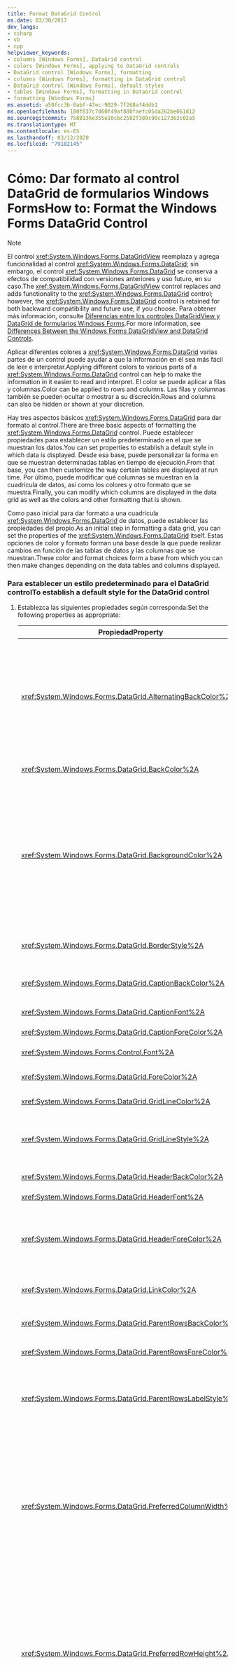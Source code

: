 ```yaml
---
title: Format DataGrid Control
ms.date: 03/30/2017
dev_langs:
- csharp
- vb
- cpp
helpviewer_keywords:
- columns [Windows Forms], DataGrid control
- colors [Windows Forms], applying to DataGrid controls
- DataGrid control [Windows Forms], formatting
- columns [Windows Forms], formatting in DataGrid control
- DataGrid control [Windows Forms], default styles
- tables [Windows Forms], formatting in DataGrid control
- formatting [Windows Forms]
ms.assetid: a50fcc3b-8abf-47ec-9029-7f268af4ddb1
ms.openlocfilehash: 180f837c7d60f49af880faefc05da262be061d12
ms.sourcegitcommit: 7588136e355e10cbc2582f389c90c127363c02a5
ms.translationtype: MT
ms.contentlocale: es-ES
ms.lasthandoff: 03/12/2020
ms.locfileid: "79182145"
---
```

# <a name="how-to-format-the-windows-forms-datagrid-control"></a><span data-ttu-id="e3a24-102">Cómo: Dar formato al control DataGrid de formularios Windows Forms</span><span class="sxs-lookup"><span data-stu-id="e3a24-102">How to: Format the Windows Forms DataGrid Control</span></span>
> [!NOTE]
> <span data-ttu-id="e3a24-103">El control <xref:System.Windows.Forms.DataGridView> reemplaza y agrega funcionalidad al control <xref:System.Windows.Forms.DataGrid>; sin embargo, el control <xref:System.Windows.Forms.DataGrid> se conserva a efectos de compatibilidad con versiones anteriores y uso futuro, en su caso.</span><span class="sxs-lookup"><span data-stu-id="e3a24-103">The <xref:System.Windows.Forms.DataGridView> control replaces and adds functionality to the <xref:System.Windows.Forms.DataGrid> control; however, the <xref:System.Windows.Forms.DataGrid> control is retained for both backward compatibility and future use, if you choose.</span></span> <span data-ttu-id="e3a24-104">Para obtener más información, consulte [Diferencias entre los controles DataGridView y DataGrid de formularios Windows Forms](differences-between-the-windows-forms-datagridview-and-datagrid-controls.md).</span><span class="sxs-lookup"><span data-stu-id="e3a24-104">For more information, see [Differences Between the Windows Forms DataGridView and DataGrid Controls](differences-between-the-windows-forms-datagridview-and-datagrid-controls.md).</span></span>  
  
 <span data-ttu-id="e3a24-105">Aplicar diferentes colores a <xref:System.Windows.Forms.DataGrid> varias partes de un control puede ayudar a que la información en él sea más fácil de leer e interpretar.</span><span class="sxs-lookup"><span data-stu-id="e3a24-105">Applying different colors to various parts of a <xref:System.Windows.Forms.DataGrid> control can help to make the information in it easier to read and interpret.</span></span> <span data-ttu-id="e3a24-106">El color se puede aplicar a filas y columnas.</span><span class="sxs-lookup"><span data-stu-id="e3a24-106">Color can be applied to rows and columns.</span></span> <span data-ttu-id="e3a24-107">Las filas y columnas también se pueden ocultar o mostrar a su discreción.</span><span class="sxs-lookup"><span data-stu-id="e3a24-107">Rows and columns can also be hidden or shown at your discretion.</span></span>  
  
 <span data-ttu-id="e3a24-108">Hay tres aspectos básicos <xref:System.Windows.Forms.DataGrid> para dar formato al control.</span><span class="sxs-lookup"><span data-stu-id="e3a24-108">There are three basic aspects of formatting the <xref:System.Windows.Forms.DataGrid> control.</span></span> <span data-ttu-id="e3a24-109">Puede establecer propiedades para establecer un estilo predeterminado en el que se muestran los datos.</span><span class="sxs-lookup"><span data-stu-id="e3a24-109">You can set properties to establish a default style in which data is displayed.</span></span> <span data-ttu-id="e3a24-110">Desde esa base, puede personalizar la forma en que se muestran determinadas tablas en tiempo de ejecución.</span><span class="sxs-lookup"><span data-stu-id="e3a24-110">From that base, you can then customize the way certain tables are displayed at run time.</span></span> <span data-ttu-id="e3a24-111">Por último, puede modificar qué columnas se muestran en la cuadrícula de datos, así como los colores y otro formato que se muestra.</span><span class="sxs-lookup"><span data-stu-id="e3a24-111">Finally, you can modify which columns are displayed in the data grid as well as the colors and other formatting that is shown.</span></span>  
  
 <span data-ttu-id="e3a24-112">Como paso inicial para dar formato a una cuadrícula <xref:System.Windows.Forms.DataGrid> de datos, puede establecer las propiedades del propio.</span><span class="sxs-lookup"><span data-stu-id="e3a24-112">As an initial step in formatting a data grid, you can set the properties of the <xref:System.Windows.Forms.DataGrid> itself.</span></span> <span data-ttu-id="e3a24-113">Estas opciones de color y formato forman una base desde la que puede realizar cambios en función de las tablas de datos y las columnas que se muestran.</span><span class="sxs-lookup"><span data-stu-id="e3a24-113">These color and format choices form a base from which you can then make changes depending on the data tables and columns displayed.</span></span>  
  
### <a name="to-establish-a-default-style-for-the-datagrid-control"></a><span data-ttu-id="e3a24-114">Para establecer un estilo predeterminado para el DataGrid control</span><span class="sxs-lookup"><span data-stu-id="e3a24-114">To establish a default style for the DataGrid control</span></span>  
  
1. <span data-ttu-id="e3a24-115">Establezca las siguientes propiedades según corresponda:</span><span class="sxs-lookup"><span data-stu-id="e3a24-115">Set the following properties as appropriate:</span></span>  
  
    |<span data-ttu-id="e3a24-116">Propiedad</span><span class="sxs-lookup"><span data-stu-id="e3a24-116">Property</span></span>|<span data-ttu-id="e3a24-117">Descripción</span><span class="sxs-lookup"><span data-stu-id="e3a24-117">Description</span></span>|  
    |--------------|-----------------|  
    |<xref:System.Windows.Forms.DataGrid.AlternatingBackColor%2A>|<span data-ttu-id="e3a24-118">La <xref:System.Windows.Forms.DataGrid.BackColor%2A> propiedad define el color de las filas par numeradas de la cuadrícula.</span><span class="sxs-lookup"><span data-stu-id="e3a24-118">The <xref:System.Windows.Forms.DataGrid.BackColor%2A> property defines the color of the even-numbered rows of the grid.</span></span> <span data-ttu-id="e3a24-119">Cuando se <xref:System.Windows.Forms.DataGrid.AlternatingBackColor%2A> establece la propiedad en un color diferente, cada otra fila se establece en este nuevo color (filas 1, 3, 5, etc.).</span><span class="sxs-lookup"><span data-stu-id="e3a24-119">When you set the <xref:System.Windows.Forms.DataGrid.AlternatingBackColor%2A> property to a different color, every other row is set to this new color (rows 1, 3, 5, and so on).</span></span>|  
    |<xref:System.Windows.Forms.DataGrid.BackColor%2A>|<span data-ttu-id="e3a24-120">El color de fondo de las filas par de la cuadrícula (filas 0, 2, 4, 6, etc.).</span><span class="sxs-lookup"><span data-stu-id="e3a24-120">The background color of the even-numbered rows of the grid (rows 0, 2, 4, 6, and so on).</span></span>|  
    |<xref:System.Windows.Forms.DataGrid.BackgroundColor%2A>|<span data-ttu-id="e3a24-121">Mientras <xref:System.Windows.Forms.DataGrid.BackColor%2A> que <xref:System.Windows.Forms.DataGrid.AlternatingBackColor%2A> las propiedades y determina el color <xref:System.Windows.Forms.DataGrid.BackgroundColor%2A> de las filas de la cuadrícula, la propiedad determina el color del área no fila, que solo es visible cuando la cuadrícula se desplaza a la parte inferior, o si solo unas pocas filas están contenidas en la cuadrícula.</span><span class="sxs-lookup"><span data-stu-id="e3a24-121">Whereas the <xref:System.Windows.Forms.DataGrid.BackColor%2A> and <xref:System.Windows.Forms.DataGrid.AlternatingBackColor%2A> properties determines the color of rows in the grid, the <xref:System.Windows.Forms.DataGrid.BackgroundColor%2A> property determines the color of the nonrow area, which is only visible when the grid is scrolled to the bottom, or if only a few rows are contained in the grid.</span></span>|  
    |<xref:System.Windows.Forms.DataGrid.BorderStyle%2A>|<span data-ttu-id="e3a24-122">El estilo de borde de <xref:System.Windows.Forms.BorderStyle> la cuadrícula, uno de los valores de enumeración.</span><span class="sxs-lookup"><span data-stu-id="e3a24-122">The grid's border style, one of the <xref:System.Windows.Forms.BorderStyle> enumeration values.</span></span>|  
    |<xref:System.Windows.Forms.DataGrid.CaptionBackColor%2A>|<span data-ttu-id="e3a24-123">El color de fondo del título de la ventana de la cuadrícula que aparece inmediatamente encima de la cuadrícula.</span><span class="sxs-lookup"><span data-stu-id="e3a24-123">The background color of the grid's window caption which appears immediately above the grid.</span></span>|  
    |<xref:System.Windows.Forms.DataGrid.CaptionFont%2A>|<span data-ttu-id="e3a24-124">La fuente del título en la parte superior de la cuadrícula.</span><span class="sxs-lookup"><span data-stu-id="e3a24-124">The font of the caption at the top of the grid.</span></span>|  
    |<xref:System.Windows.Forms.DataGrid.CaptionForeColor%2A>|<span data-ttu-id="e3a24-125">El color de fondo del título de la ventana de la cuadrícula.</span><span class="sxs-lookup"><span data-stu-id="e3a24-125">The background color of the grid's window caption.</span></span>|  
    |<xref:System.Windows.Forms.Control.Font%2A>|<span data-ttu-id="e3a24-126">La fuente utilizada para mostrar el texto en la cuadrícula.</span><span class="sxs-lookup"><span data-stu-id="e3a24-126">The font used to display the text in the grid.</span></span>|  
    |<xref:System.Windows.Forms.DataGrid.ForeColor%2A>|<span data-ttu-id="e3a24-127">El color de la fuente mostrada por los datos en las filas de la cuadrícula de datos.</span><span class="sxs-lookup"><span data-stu-id="e3a24-127">The color of the font displayed by the data in the rows of the data grid.</span></span>|  
    |<xref:System.Windows.Forms.DataGrid.GridLineColor%2A>|<span data-ttu-id="e3a24-128">El color de las líneas de cuadrícula de la cuadrícula de datos.</span><span class="sxs-lookup"><span data-stu-id="e3a24-128">The color of the grid lines of the data grid.</span></span>|  
    |<xref:System.Windows.Forms.DataGrid.GridLineStyle%2A>|<span data-ttu-id="e3a24-129">El estilo de las líneas que separan las <xref:System.Windows.Forms.DataGridLineStyle> celdas de la cuadrícula, uno de los valores de enumeración.</span><span class="sxs-lookup"><span data-stu-id="e3a24-129">The style of the lines separating the cells of the grid, one of the <xref:System.Windows.Forms.DataGridLineStyle> enumeration values.</span></span>|  
    |<xref:System.Windows.Forms.DataGrid.HeaderBackColor%2A>|<span data-ttu-id="e3a24-130">El color de fondo de los encabezados de fila y columna.</span><span class="sxs-lookup"><span data-stu-id="e3a24-130">The background color of row and column headers.</span></span>|  
    |<xref:System.Windows.Forms.DataGrid.HeaderFont%2A>|<span data-ttu-id="e3a24-131">La fuente utilizada para los encabezados de columna.</span><span class="sxs-lookup"><span data-stu-id="e3a24-131">The font used for the column headers.</span></span>|  
    |<xref:System.Windows.Forms.DataGrid.HeaderForeColor%2A>|<span data-ttu-id="e3a24-132">El color de primer plano de los encabezados de columna de la cuadrícula, incluido el texto del encabezado de columna y los glifos más/menos (para expandir filas cuando se muestran varias tablas relacionadas).</span><span class="sxs-lookup"><span data-stu-id="e3a24-132">The foreground color of the grid's column headers, including the column header text and the plus/minus glyphs (to expand rows when multiple related tables are displayed).</span></span>|  
    |<xref:System.Windows.Forms.DataGrid.LinkColor%2A>|<span data-ttu-id="e3a24-133">El color del texto de todos los vínculos de la cuadrícula de datos, incluidos los vínculos a tablas secundarias, el nombre de la relación, etc.</span><span class="sxs-lookup"><span data-stu-id="e3a24-133">The color of text of all the links in the data grid, including links to child tables, the relation name, and so on.</span></span>|  
    |<xref:System.Windows.Forms.DataGrid.ParentRowsBackColor%2A>|<span data-ttu-id="e3a24-134">En una tabla secundaria, este es el color de fondo de las filas primarias.</span><span class="sxs-lookup"><span data-stu-id="e3a24-134">In a child table, this is the background color of the parent rows.</span></span>|  
    |<xref:System.Windows.Forms.DataGrid.ParentRowsForeColor%2A>|<span data-ttu-id="e3a24-135">En una tabla secundaria, este es el color de primer plano de las filas primarias.</span><span class="sxs-lookup"><span data-stu-id="e3a24-135">In a child table, this is the foreground color of the parent rows.</span></span>|  
    |<xref:System.Windows.Forms.DataGrid.ParentRowsLabelStyle%2A>|<span data-ttu-id="e3a24-136">Determina si los nombres de tabla y columna se muestran <xref:System.Windows.Forms.DataGridParentRowsLabelStyle> en la fila primaria, mediante la enumeración.</span><span class="sxs-lookup"><span data-stu-id="e3a24-136">Determines whether the table and column names are displayed in the parent row, by means of the <xref:System.Windows.Forms.DataGridParentRowsLabelStyle> enumeration.</span></span>|  
    |<xref:System.Windows.Forms.DataGrid.PreferredColumnWidth%2A>|<span data-ttu-id="e3a24-137">Ancho predeterminado (en píxeles) de las columnas de la cuadrícula.</span><span class="sxs-lookup"><span data-stu-id="e3a24-137">The default width (in pixels) of columns in the grid.</span></span> <span data-ttu-id="e3a24-138">Establezca esta propiedad antes <xref:System.Windows.Forms.DataGrid.DataSource%2A> <xref:System.Windows.Forms.DataGrid.DataMember%2A> de restablecer las propiedades (ya sea por separado o a través del <xref:System.Windows.Forms.DataGrid.SetDataBinding%2A> método), o la propiedad no tendrá ningún efecto.</span><span class="sxs-lookup"><span data-stu-id="e3a24-138">Set this property before resetting the <xref:System.Windows.Forms.DataGrid.DataSource%2A> and <xref:System.Windows.Forms.DataGrid.DataMember%2A> properties (either separately, or through the <xref:System.Windows.Forms.DataGrid.SetDataBinding%2A> method), or the property will have no effect.</span></span><br /><br /> <span data-ttu-id="e3a24-139">La propiedad no se puede establecer en un valor menor que 0.</span><span class="sxs-lookup"><span data-stu-id="e3a24-139">The property cannot be set to a value less than 0.</span></span>|  
    |<xref:System.Windows.Forms.DataGrid.PreferredRowHeight%2A>|<span data-ttu-id="e3a24-140">Altura de fila (en píxeles) de las filas de la cuadrícula.</span><span class="sxs-lookup"><span data-stu-id="e3a24-140">The row height (in pixels) of rows in the grid.</span></span> <span data-ttu-id="e3a24-141">Establezca esta propiedad antes <xref:System.Windows.Forms.DataGrid.DataSource%2A> <xref:System.Windows.Forms.DataGrid.DataMember%2A> de restablecer las propiedades (ya sea por separado o a través del <xref:System.Windows.Forms.DataGrid.SetDataBinding%2A> método), o la propiedad no tendrá ningún efecto.</span><span class="sxs-lookup"><span data-stu-id="e3a24-141">Set this property before resetting the <xref:System.Windows.Forms.DataGrid.DataSource%2A> and <xref:System.Windows.Forms.DataGrid.DataMember%2A> properties (either separately, or through the <xref:System.Windows.Forms.DataGrid.SetDataBinding%2A> method), or the property will have no effect.</span></span><br /><br /> <span data-ttu-id="e3a24-142">La propiedad no se puede establecer en un valor menor que 0.</span><span class="sxs-lookup"><span data-stu-id="e3a24-142">The property cannot be set to a value less than 0.</span></span>|  
    |<xref:System.Windows.Forms.DataGrid.RowHeaderWidth%2A>|<span data-ttu-id="e3a24-143">El ancho de los encabezados de fila de la cuadrícula.</span><span class="sxs-lookup"><span data-stu-id="e3a24-143">The width of the row headers of the grid.</span></span>|  
    |<xref:System.Windows.Forms.DataGrid.SelectionBackColor%2A>|<span data-ttu-id="e3a24-144">Cuando se selecciona una fila o celda, este es el color de fondo.</span><span class="sxs-lookup"><span data-stu-id="e3a24-144">When a row or cell is selected, this is the background color.</span></span>|  
    |<xref:System.Windows.Forms.DataGrid.SelectionForeColor%2A>|<span data-ttu-id="e3a24-145">Cuando se selecciona una fila o celda, este es el color de primer plano.</span><span class="sxs-lookup"><span data-stu-id="e3a24-145">When a row or cell is selected, this is the foreground color.</span></span>|  
  
    > [!NOTE]
    > <span data-ttu-id="e3a24-146">Tenga en cuenta, al personalizar los colores de los controles, que es posible hacer el control inaccesible, debido a la mala elección de color (por ejemplo, rojo y verde).</span><span class="sxs-lookup"><span data-stu-id="e3a24-146">Keep in mind, when customizing the colors of controls, that it is possible to make the control inaccessible, due to poor color choice (for example, red and green).</span></span> <span data-ttu-id="e3a24-147">Utilice los colores disponibles en la paleta **Colores del** sistema para evitar este problema.</span><span class="sxs-lookup"><span data-stu-id="e3a24-147">Use the colors available on the **System Colors** palette to avoid this issue.</span></span>  
  
     <span data-ttu-id="e3a24-148">En los procedimientos siguientes <xref:System.Windows.Forms.DataGrid> se supone que el formulario tiene un control enlazado a una tabla de datos.</span><span class="sxs-lookup"><span data-stu-id="e3a24-148">The following procedures assume your form has a <xref:System.Windows.Forms.DataGrid> control bound to a data table.</span></span> <span data-ttu-id="e3a24-149">Para obtener más información, vea [Enlazar el control DataGrid de formularios Windows Forms a un origen](how-to-bind-the-windows-forms-datagrid-control-to-a-data-source.md)de datos .</span><span class="sxs-lookup"><span data-stu-id="e3a24-149">For more information, see [Binding the Windows Forms DataGrid Control to a Data Source](how-to-bind-the-windows-forms-datagrid-control-to-a-data-source.md).</span></span>  
  
### <a name="to-set-the-table-and-column-style-of-a-data-table-programmatically"></a><span data-ttu-id="e3a24-150">Para establecer el estilo de tabla y columna de una tabla de datos mediante programación</span><span class="sxs-lookup"><span data-stu-id="e3a24-150">To set the table and column style of a data table programmatically</span></span>  
  
1. <span data-ttu-id="e3a24-151">Cree un nuevo estilo de tabla y establezca sus propiedades.</span><span class="sxs-lookup"><span data-stu-id="e3a24-151">Create a new table style and set its properties.</span></span>  
  
2. <span data-ttu-id="e3a24-152">Cree un estilo de columna y establezca sus propiedades.</span><span class="sxs-lookup"><span data-stu-id="e3a24-152">Create a column style and set its properties.</span></span>  
  
3. <span data-ttu-id="e3a24-153">Agregue el estilo de columna a la colección de estilos de columna del estilo de tabla.</span><span class="sxs-lookup"><span data-stu-id="e3a24-153">Add the column style to the table style's column styles collection.</span></span>  
  
4. <span data-ttu-id="e3a24-154">Agregue el estilo de tabla a la colección de estilos de tabla de la cuadrícula de datos.</span><span class="sxs-lookup"><span data-stu-id="e3a24-154">Add the table style to the data grid's table styles collection.</span></span>  
  
5. <span data-ttu-id="e3a24-155">En el ejemplo siguiente, cree <xref:System.Windows.Forms.DataGridTableStyle> una instancia <xref:System.Windows.Forms.DataGridTableStyle.MappingName%2A> de un nuevo y establezca su propiedad.</span><span class="sxs-lookup"><span data-stu-id="e3a24-155">In the example below, create an instance of a new <xref:System.Windows.Forms.DataGridTableStyle> and set its <xref:System.Windows.Forms.DataGridTableStyle.MappingName%2A> property.</span></span>  
  
6. <span data-ttu-id="e3a24-156">Cree una nueva instancia de un **GridColumnStyle** y establezca su **MappingName** (y algunas otras propiedades de diseño y presentación).</span><span class="sxs-lookup"><span data-stu-id="e3a24-156">Create a new instance of a **GridColumnStyle** and set its **MappingName** (and some other layout and display properties).</span></span>  
  
7. <span data-ttu-id="e3a24-157">Repita los pasos del 2 al 6 para cada estilo de columna que desee crear.</span><span class="sxs-lookup"><span data-stu-id="e3a24-157">Repeat steps 2 through 6 for each column style you want to create.</span></span>  
  
     <span data-ttu-id="e3a24-158">En el ejemplo siguiente <xref:System.Windows.Forms.DataGridTextBoxColumn> se muestra cómo se crea a, porque se va a mostrar un nombre en la columna.</span><span class="sxs-lookup"><span data-stu-id="e3a24-158">The following example illustrates how a <xref:System.Windows.Forms.DataGridTextBoxColumn> is created, because a name is to be displayed in the column.</span></span> <span data-ttu-id="e3a24-159">Además, agregue el estilo <xref:System.Windows.Forms.GridColumnStylesCollection> de columna al estilo de tabla <xref:System.Windows.Forms.GridTableStylesCollection> y agregue el estilo de tabla a la cuadrícula de datos.</span><span class="sxs-lookup"><span data-stu-id="e3a24-159">Additionally, you add the column style to the <xref:System.Windows.Forms.GridColumnStylesCollection> of the table style, and you add the table style to the <xref:System.Windows.Forms.GridTableStylesCollection> of the data grid.</span></span>  
  
    ```vb  
    Private Sub CreateAuthorFirstNameColumn()  
       ' Add a GridTableStyle and set the MappingName
       ' to the name of the DataTable.  
       Dim TSAuthors As New DataGridTableStyle()  
       TSAuthors.MappingName = "Authors"  
  
       ' Add a GridColumnStyle and set the MappingName
       ' to the name of a DataColumn in the DataTable.
       ' Set the HeaderText and Width properties.
       Dim TCFirstName As New DataGridTextBoxColumn()  
       TCFirstName.MappingName = "AV_FName"  
       TCFirstName.HeaderText = "First Name"  
       TCFirstName.Width = 75  
       TSAuthors.GridColumnStyles.Add(TCFirstName)  
  
       ' Add the DataGridTableStyle instance to
       ' the GridTableStylesCollection.
       myDataGrid.TableStyles.Add(TSAuthors)  
    End Sub  
    ```  
  
    ```csharp  
    private void addCustomDataTableStyle()  
    {  
       // Add a GridTableStyle and set the MappingName
       // to the name of the DataTable.  
       DataGridTableStyle TSAuthors = new DataGridTableStyle();  
       TSAuthors.MappingName = "Authors";  
  
       // Add a GridColumnStyle and set the MappingName
       // to the name of a DataColumn in the DataTable.
       // Set the HeaderText and Width properties.
       DataGridColumnStyle TCFirstName = new DataGridTextBoxColumn();  
       TCFirstName.MappingName = " AV_FName";  
       TCFirstName.HeaderText = "First Name";  
       TCFirstName.Width = 75;  
       TSAuthors.GridColumnStyles.Add(TCFirstName);  
  
       // Add the DataGridTableStyle instance to
       // the GridTableStylesCollection.
       dataGrid1.TableStyles.Add(TSAuthors);  
    }  
    ```  
  
    ```cpp  
    private:  
       void addCustomDataTableStyle()  
       {  
          // Add a GridTableStyle and set the MappingName
          // to the name of the DataTable.  
          DataGridTableStyle^ TSAuthors = new DataGridTableStyle();  
          TSAuthors->MappingName = "Authors";  
  
          // Add a GridColumnStyle and set the MappingName
          // to the name of a DataColumn in the DataTable.
          // Set the HeaderText and Width properties.
          DataGridColumnStyle^ TCFirstName = gcnew DataGridTextBoxColumn();  
          TCFirstName->MappingName = "AV_FName";  
          TCFirstName->HeaderText = "First Name";  
          TCFirstName->Width = 75;  
          TSAuthors->GridColumnStyles->Add(TCFirstName);  
  
          // Add the DataGridTableStyle instance to
          // the GridTableStylesCollection.
          dataGrid1->TableStyles->Add(TSAuthors);  
       }  
    ```  
  
## <a name="see-also"></a><span data-ttu-id="e3a24-160">Consulte también</span><span class="sxs-lookup"><span data-stu-id="e3a24-160">See also</span></span>

- <xref:System.Windows.Forms.GridTableStylesCollection>
- <xref:System.Windows.Forms.GridColumnStylesCollection>
- <xref:System.Windows.Forms.DataGrid>
- [<span data-ttu-id="e3a24-161">Cómo: Eliminar u ocultar columnas del control DataGrid de formularios Windows Forms</span><span class="sxs-lookup"><span data-stu-id="e3a24-161">How to: Delete or Hide Columns in the Windows Forms DataGrid Control</span></span>](how-to-delete-or-hide-columns-in-the-windows-forms-datagrid-control.md)
- [<span data-ttu-id="e3a24-162">DataGrid (control)</span><span class="sxs-lookup"><span data-stu-id="e3a24-162">DataGrid Control</span></span>](datagrid-control-windows-forms.md)
